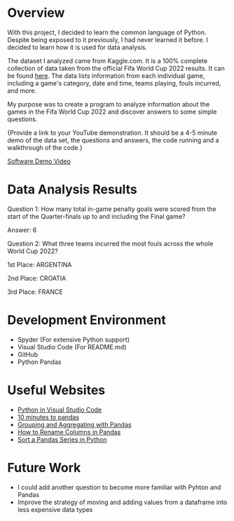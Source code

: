 # Overview

With this project, I decided to learn the common language of Python. Despite
being exposed to it previously, I had never learned it before. I decided
to learn how it is used for data analysis.

The dataset I analyzed came from Kaggle.com. It is a 100% complete collection of data
taken from the official Fifa World Cup 2022 results. It can be found [here](https://www.kaggle.com/datasets/die9origephit/fifa-world-cup-2022-complete-dataset). The data lists
information from each individual game, including a game's category, date and time, teams
playing, fouls incurred, and more.

My purpose was to create a program to analyze information about the games in the
Fifa World Cup 2022 and discover answers to some simple questions.

{Provide a link to your YouTube demonstration.  It should be a 4-5 minute demo of the data set, the questions and answers, the code running and a walkthrough of the code.}

[Software Demo Video](http://youtube.link.goes.here)

# Data Analysis Results

Question 1: How many total in-game penalty goals were scored from the start of the Quarter-finals up to and including the Final game?

Answer: 6

Question 2: What three teams incurred the most fouls across the whole World Cup 2022?

1st Place: ARGENTINA

2nd Place: CROATIA

3rd Place: FRANCE

# Development Environment

* Spyder (For extensive Python support)
* Visual Studio Code (For README.md)
* GitHub
* Python Pandas

# Useful Websites

* [Python in Visual Studio Code](https://code.visualstudio.com/docs/languages/python)
* [10 minutes to pandas](https://pandas.pydata.org/docs/user_guide/10min.html#min)
* [Grouping and Aggregating with Pandas](https://www.geeksforgeeks.org/grouping-and-aggregating-with-pandas/)
* [How to Rename Columns in Pandas](https://www.geeksforgeeks.org/how-to-rename-columns-in-pandas-dataframe/)
* [Sort a Pandas Series in Python](https://www.geeksforgeeks.org/sort-a-pandas-series-in-python/)

# Future Work

* I could add another question to become more familiar with Pyhton and Pandas
* Improve the strategy of moving and adding values from a dataframe into less expensive data types